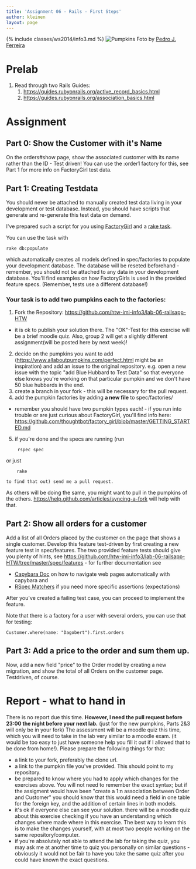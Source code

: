 ```yaml
---
title: 'Assignment 06 - Rails - First Steps'
author: kleinen
layout: page
---
```

{% include classes/ws2014/info3.md %}
 ![Pumpkins](../images/pumpkins-wide.jpg "pumpkins")
Foto by [Pedro J. Ferreira](https://www.flickr.com/photos/pedroferrer/3615212504)
# Prelab

1. Read through two Rails Guides:
    1. https://guides.rubyonrails.org/active_record_basics.html
    2. https://guides.rubyonrails.org/association_basics.html

# Assignment

## Part 0: Show the Customer with it's Name

On the orders#show page, show the associated customer with its name rather than the ID -
Test driven! You can use the :order1 factory for
this, see Part 1 for more info on FactoryGirl test
data.

## Part 1: Creating Testdata

You should never be attached to manually created test data living in your development or test database. Instead, you should have scripts that generate and re-generate this test data on demand.

I've prepared such a script for you using [FactoryGirl](https://rubygems.org/gems/factory_girl) and a [rake task](https://github.com/htw-imi-info3/lab-06-railsapp-HTW/blob/master/lib/tasks/db.rake).

You can use the task with

    rake db:populate

which automatically creates all models defined in spec/factories to populate your development database. The database will be reseted beforehand - remember, you should not be attached to any data in your development database. You'll find examples on how FactoryGirls is used in the provided feature specs. (Remember, tests use a different database!)

### Your task is to add two pumpkins each to the factories:

1. Fork the Repository: https://github.com/htw-imi-info3/lab-06-railsapp-HTW
 - it is ok to publish your solution there. The "OK"-Test for this exercise will be a brief moodle quiz. Also, group 2 will get a slightly different assignment(will be posted here by next week)!
2. decide on the pumpkins you want to add (https://www.allaboutpumpkins.com/perfect.html might be an inspiration) and add an issue to the original repository. e.g. open a new issue with the topic "add Blue Hubbard to Test Data"
    so that everyone else knows you're working on that particular pumpkin and we don't have 50 blue hubbards in the end.
3. create a branch in your fork - this will be necessary for the pull request.
4. add the pumpkin factories by adding **a new file**  to spec/factories/
- remember you should have two pumpkin types each! - if you run into trouble or are just curious about FactoryGirl, you'll find info here:  https://github.com/thoughtbot/factory_girl/blob/master/GETTING_STARTED.md
5. if you're done and the specs are running (run

        rspec spec
or just

        rake

    to find that out) send me a pull request.

As others will be doing the same, you might want to pull in the pumpkins of the others. https://help.github.com/articles/syncing-a-fork will help with that.

## Part 2: Show all orders for a customer

Add a list of all Orders placed by the customer on the page that shows a single customer. Develop this feature test-driven by first creating a new feature test in spec/features. The two provided feature tests should give you plenty of hints, see https://github.com/htw-imi-info3/lab-06-railsapp-HTW/tree/master/spec/features - for further documentation see

* [Capybara Doc](https://rubydoc.info/github/jnicklas/capybara/master) on how to navigate web pages automatically with capybara and
* [RSpec Matchers](https://www.relishapp.com/rspec/rspec-expectations/docs/built-in-matchers) if you need more specific assertions (expectations)

After you've created a failing test case, you can proceed to implement the feature.

Note that there is a factory for a user with several orders, you can use that for testing:

    Customer.where(name: "Dagobert").first.orders

## Part 3: Add a price to the order and sum them up.

Now, add a new field "price" to the Order model by creating a new migration,
and show the total of all Orders on the customer page. Testdriven, of course.


# Report - what to hand in

There is no report due this time. **However, I need the pull request before 23:00 the night before your next lab.** (just for the new pumpkins, Parts 2&3 will only be in your fork)
The assessment will be a moodle quiz this time, which you will need to take in the lab very similar to a moodle exam. (it would be too easy to just have someone help you fill it out if I allowed that to be done from home!). Please prepare the following things for that:

- a link to your fork, preferably the clone url.
- a link to the pumpkin file you've provided. This should point to my repository.
- be prepared to know where you had to apply which changes for the exercises above. You will not need to remember the exact syntax; but if the assigment would have been "create a 1:n association between Order and Customer" you should know that this would need a field in one table for the foreign key, and the addition of certain lines in both models.
- it's ok if everyone else can see your solution. there will be a moodle quiz
  about this exercise checking if you have an understanding which changes where made where in this exercise. The best way to learn this is to make the changes
  yourself, with at most two people working on the same repository/computer.
- if you're absolutely not able to attend the lab for taking the quiz, you may ask me at another time to quiz you personally on similar questions - obviously it would not be fair to have you take the same quiz after you could have known the exact questions.
